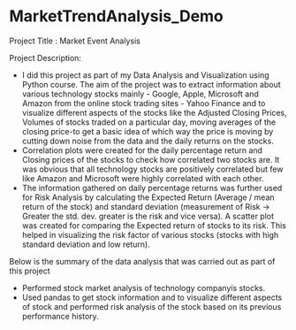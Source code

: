 # MarketTrendAnalysis_Demo


Project Title : Market Event Analysis

Project Description:

- I did this project as part of my Data Analysis and Visualization using Python course. The aim of the project was to extract information about various technology stocks mainly - Google, Apple, Microsoft and Amazon from the online stock trading sites - Yahoo Finance and to visualize different aspects of the stocks like the Adjusted Closing Prices, Volumes of stocks traded on a particular day, moving averages of the closing price-to get a basic idea of which way the price is moving by cutting down noise from the data and the daily returns on the stocks. 
- Correlation plots were created for the daily percentage return and Closing prices of the stocks to check how correlated two stocks are. It was obvious that all technology stocks are positively correlated but few like Amazon and Microsoft were highly correlated with each other. 
- The information gathered on daily percentage returns was further used for Risk Analysis by calculating the Expected Return (Average / mean return of the stock) and standard deviation (measurement of Risk -> Greater the std. dev. greater is the risk and vice versa). A scatter plot was created for comparing the Expected return of stocks to its risk. This helped in visualizing the risk factor of various stocks (stocks with high standard deviation and low return).

Below is the summary of the data analysis that was carried out as part of this project
- Performed stock market analysis of technology companyís stocks.
- Used pandas to get stock information and to visualize different aspects of stock and performed risk analysis of the stock based on its previous performance history.
